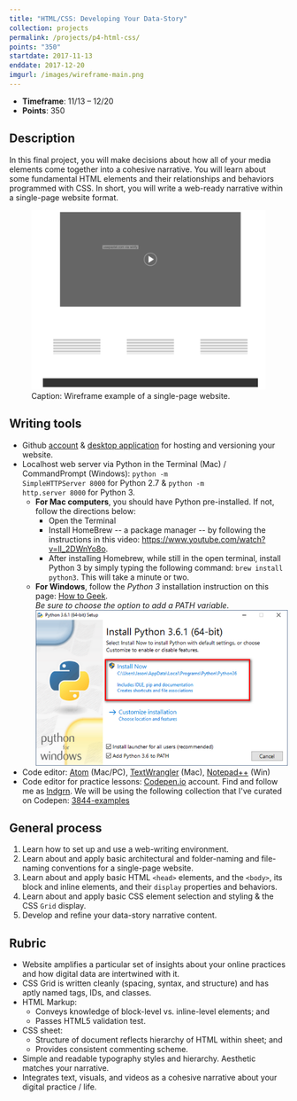 ```yaml
---
title: "HTML/CSS: Developing Your Data-Story"
collection: projects
permalink: /projects/p4-html-css/
points: "350"
startdate: 2017-11-13
enddate: 2017-12-20
imgurl: /images/wireframe-main.png
---
```


<ul class="project-top-info">
  <li>
    <b>Timeframe</b>: 11/13 &ndash; 12/20</li>
  <li>
    <b>Points</b>: 350</li>
</ul>

## Description

In this final project, you will make decisions about how all of your media elements come together into a cohesive narrative. You will learn about some fundamental HTML elements and their relationships and behaviors programmed with CSS. In short, you will write a web-ready narrative within a single-page website format.

<figure id="twitter-css-body" class="figure-inline">
  <img src="/images/wireframe-main.png" alt="Wireframe example of a single-page website." />
  <figcaption>
    Caption: Wireframe example of a single-page website.
  </figcaption>
</figure>

## Writing tools

- Github <a href="https://github.com/" target="_blank">account</a> & <a href="https://desktop.github.com/" target="_blank">desktop application</a> for hosting and versioning your website.
- <span id="localhost-install">Localhost web server via Python in the Terminal (Mac) / CommandPrompt (Windows):</span> <code>python -m SimpleHTTPServer 8000</code> for Python 2.7 &amp; <code>python -m http.server 8000</code> for Python 3.
  - <b>For Mac computers</b>, you should have Python pre-installed. If not, follow the directions below:
    - Open the Terminal
    - Install HomeBrew -- a package manager -- by following the instructions in this video: <a href="https://www.youtube.com/watch?v=lI_2DWnYo8o" target="_blank">https://www.youtube.com/watch?v=lI_2DWnYo8o</a>.
    - After installing Homebrew, while still in the open terminal, install Python 3 by simply typing the following command: <code>brew install python3</code>. This will take a minute or two.
  - <b>For Windows</b>, follow the <em>Python 3</em> installation instruction on this page: <a href="https://www.howtogeek.com/197947/how-to-install-python-on-windows/" target="_blank">How to Geek</a>. <br/><em>Be sure to choose the option to add a PATH variable</em>.<br/><img style="width=70%" src="/images/python-install-win.png" />
- Code editor: <a href="https://atom.io/" target="_blank">Atom</a> (Mac/PC), <a href="https://itunes.apple.com/us/app/textwrangler/id404010395?mt=12" target="_blank">TextWrangler</a> (Mac), <a href="https://notepad-plus-plus.org/" target="_blank">Notepad++</a> (Win)
- Code editor for practice lessons: <a href="https://codepen.io/" target="_blank">Codepen.io</a> account. Find and follow me as <a href="https://codepen.io/lndgrn/" target="_blank">lndgrn</a>. We will be using the following collection that I've curated on Codepen: <a href="https://codepen.io/collection/DdNPVo/" target="_blank">3844-examples</a>

## General process

1. Learn how to set up and use a web-writing environment.
2. Learn about and apply basic architectural and folder-naming and file-naming conventions for a single-page website.
3. Learn about and apply basic HTML <code>&lt;head&gt;</code> elements, and the <code>&lt;body&gt;</code>, its block and inline elements, and their <code>display</code> properties and behaviors.
4. Learn about and apply basic CSS element selection and styling &amp; the CSS <code>Grid</code> display.
5. Develop and refine your data-story narrative content.

## Rubric

- Website amplifies a particular set of insights about your online practices and how digital data are intertwined with it.
- CSS Grid is written cleanly (spacing, syntax, and structure) and has aptly named tags, IDs, and classes.
- HTML Markup:
  - Conveys knowledge of block-level vs. inline-level elements; and
  - Passes HTML5 validation test.
- CSS sheet:
  - Structure of document reflects hierarchy of HTML within sheet; and
  - Provides consistent commenting scheme.
- Simple and readable typography styles and hierarchy. Aesthetic matches your narrative.
- Integrates text, visuals, and videos as a cohesive narrative about your digital practice / life.
